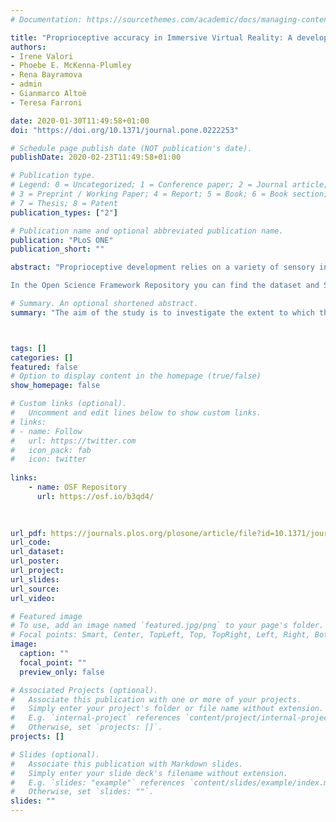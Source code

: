 ```yaml
---
# Documentation: https://sourcethemes.com/academic/docs/managing-content/

title: "Proprioceptive accuracy in Immersive Virtual Reality: A developmental perspective"
authors:
- Irene Valori
- Phoebe E. McKenna-Plumley
- Rena Bayramova
- admin
- Gianmarco Altoè
- Teresa Farroni

date: 2020-01-30T11:49:58+01:00
doi: "https://doi.org/10.1371/journal.pone.0222253"

# Schedule page publish date (NOT publication's date).
publishDate: 2020-02-23T11:49:58+01:00

# Publication type.
# Legend: 0 = Uncategorized; 1 = Conference paper; 2 = Journal article;
# 3 = Preprint / Working Paper; 4 = Report; 5 = Book; 6 = Book section;
# 7 = Thesis; 8 = Patent
publication_types: ["2"]

# Publication name and optional abbreviated publication name.
publication: "PLoS ONE"
publication_short: ""

abstract: "Proprioceptive development relies on a variety of sensory inputs, among which vision is hugely dominant. Focusing on the developmental trajectory underpinning the integration of vision and proprioception, the present research explores how this integration is involved in interactions with Immersive Virtual Reality (IVR) by examining how proprioceptive accuracy is affected by *Age*, *Perception*, and *Environment*. Individuals from 4 to 43 years old completed a self-turning task which asked them to manually return to a previous location with different sensory modalities available in both IVR and reality. Results were interpreted from an exploratory perspective using Bayesian model comparison analysis, which allows the phenomena to be described using probabilistic statements rather than simplified reject/not-reject decisions. The most plausible model showed that 4–8-year-old children can generally be expected to make more proprioceptive errors than older children and adults. Across age groups, proprioceptive accuracy is higher when vision is available, and is disrupted in the visual environment provided by the IVR headset. We can conclude that proprioceptive accuracy mostly develops during the first eight years of life and that it relies largely on vision. Moreover, our findings indicate that this proprioceptive accuracy can be disrupted by the use of an IVR headset.

In the Open Science Framework Repository you can find the dataset and Supplemental material with detailed report of the analysis."

# Summary. An optional shortened abstract.
summary: "The aim of the study is to investigate the extent to which the reliability of visual information aids proprioceptive-based self-motion accuracy across the developmental lifespan. Moreover, it explores whether Immersive Virtual Reality (IVR) environments, compared to equivalent real environments, affect proprioceptive accuracy."



tags: []
categories: []
featured: false
# Option to display content in the homepage (true/false)
show_homepage: false

# Custom links (optional).
#   Uncomment and edit lines below to show custom links.
# links:
# - name: Follow
#   url: https://twitter.com
#   icon_pack: fab
#   icon: twitter
    
links:
    - name: OSF Repository
      url: https://osf.io/b3qd4/
      
  

url_pdf: https://journals.plos.org/plosone/article/file?id=10.1371/journal.pone.0222253&type=printable
url_code: 
url_dataset:
url_poster:
url_project:
url_slides:
url_source:
url_video:

# Featured image
# To use, add an image named `featured.jpg/png` to your page's folder. 
# Focal points: Smart, Center, TopLeft, Top, TopRight, Left, Right, BottomLeft, Bottom, BottomRight.
image:
  caption: ""
  focal_point: ""
  preview_only: false

# Associated Projects (optional).
#   Associate this publication with one or more of your projects.
#   Simply enter your project's folder or file name without extension.
#   E.g. `internal-project` references `content/project/internal-project/index.md`.
#   Otherwise, set `projects: []`.
projects: []

# Slides (optional).
#   Associate this publication with Markdown slides.
#   Simply enter your slide deck's filename without extension.
#   E.g. `slides: "example"` references `content/slides/example/index.md`.
#   Otherwise, set `slides: ""`.
slides: ""
---
```


